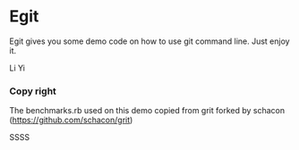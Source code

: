 Egit
====

Egit gives you some demo code on how to use git command line.
Just enjoy it.

Li Yi


### Copy right
The benchmarks.rb used on this demo copied from grit forked by schacon (https://github.com/schacon/grit) 


SSSS